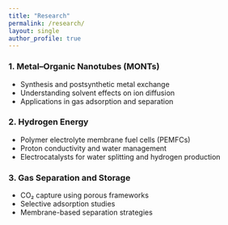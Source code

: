 ```yaml
---
title: "Research"
permalink: /research/
layout: single
author_profile: true
---
```

### 1. Metal–Organic Nanotubes (MONTs)
- Synthesis and postsynthetic metal exchange  
- Understanding solvent effects on ion diffusion  
- Applications in gas adsorption and separation

### 2. Hydrogen Energy
- Polymer electrolyte membrane fuel cells (PEMFCs)  
- Proton conductivity and water management  
- Electrocatalysts for water splitting and hydrogen production

### 3. Gas Separation and Storage
- CO₂ capture using porous frameworks  
- Selective adsorption studies  
- Membrane-based separation strategies
